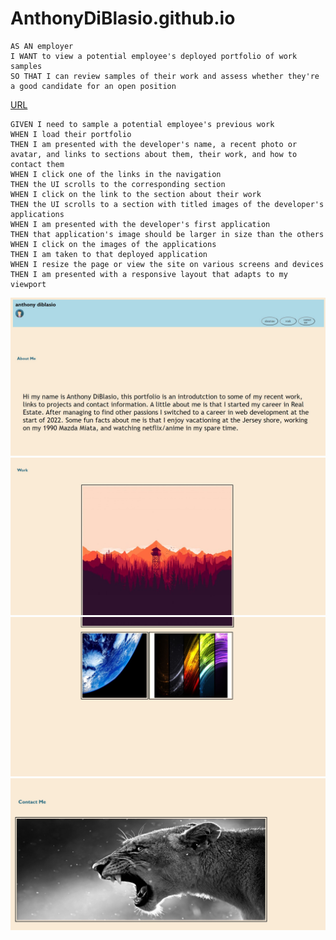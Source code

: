 # AnthonyDiBlasio.github.io
```
AS AN employer
I WANT to view a potential employee's deployed portfolio of work samples
SO THAT I can review samples of their work and assess whether they're a good candidate for an open position
```

[URL](https://anthonydiblasio.github.io/)

```
GIVEN I need to sample a potential employee's previous work
WHEN I load their portfolio
THEN I am presented with the developer's name, a recent photo or avatar, and links to sections about them, their work, and how to contact them
WHEN I click one of the links in the navigation
THEN the UI scrolls to the corresponding section
WHEN I click on the link to the section about their work
THEN the UI scrolls to a section with titled images of the developer's applications
WHEN I am presented with the developer's first application
THEN that application's image should be larger in size than the others
WHEN I click on the images of the applications
THEN I am taken to that deployed application
WHEN I resize the page or view the site on various screens and devices
THEN I am presented with a responsive layout that adapts to my viewport
```

![img1](https://raw.githubusercontent.com/AnthonyDiBlasio/AnthonyDiBlasio.github.io/main/assets/Screenshot%202022-03-19%20145626.jpg)
![img2](https://raw.githubusercontent.com/AnthonyDiBlasio/AnthonyDiBlasio.github.io/main/assets/Screenshot%202022-03-19%20145652.jpg)
![img3](https://raw.githubusercontent.com/AnthonyDiBlasio/AnthonyDiBlasio.github.io/main/assets/Screenshot%202022-03-19%20145716.jpg)
![img4](https://raw.githubusercontent.com/AnthonyDiBlasio/AnthonyDiBlasio.github.io/main/assets/Screenshot%202022-03-19%20155628.jpg)
